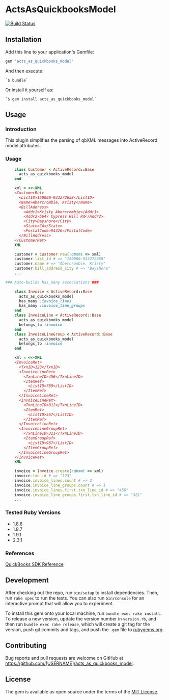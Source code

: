# ActsAsQuickbooksModel

[![Build Status](https://travis-ci.org/kickserv/acts_as_quickbooks_model.svg?branch=master)](https://travis-ci.org/kickserv/acts_as_quickbooks_model)

## Installation

Add this line to your application's Gemfile:

```ruby
gem 'acts_as_quickbooks_model'
```

And then execute:

    `$ bundle`

Or install it yourself as:

    `$ gem install acts_as_quickbooks_model`

## Usage

### Introduction ###

This plugin simplifies the parsing of qbXML messages into ActiveRecord model attributes.

### Usage ###

```ruby
    class Customer < ActiveRecord::Base
      acts_as_quickbooks_model
    end

    xml = <<-XML
    <CustomerRet>
      <ListID>150000-933272658</ListID>
      <Name>Abercrombie, Kristy</Name>
      <BillAddress>
        <Addr1>Kristy Abercrombie</Addr1>
        <Addr2>5647 Cypress Hill Rd</Addr2>
        <City>Bayshore</City>
        <State>CA</State>
        <PostalCode>94326</PostalCode>
      </BillAddress>
    </CustomerRet>
    XML

    customer = Customer.new(:qbxml => xml)
    customer.list_id # => "150000-933272658"
    customer.name # => "Abercrombie, Kristy"
    customer.bill_address_city # => "Bayshore"
    ...

### Auto-builds has_many associations ###

    class Invoice < ActiveRecord::Base
      acts_as_quickbooks_model
      has_many :invoice_lines
      has_many :invoice_line_groups
    end
    class InvoiceLine < ActiveRecord::Base
      acts_as_quickbooks_model
      belongs_to :invoice
    end
    class InvoiceLineGroup < ActiveRecord::Base
      acts_as_quickbooks_model
      belongs_to :invoice
    end

    xml = <<-XML
    <InvoiceRet>
      <TxnID>123</TxnID>
      <InvoiceLineRet>
        <TxnLineID>456</TxnLineID>
        <ItemRef>
          <ListID>789</ListID>
        </ItemRef>
      </InvoiceLineRet>
      <InvoiceLineRet>
        <TxnLineID>012</TxnLineID>
        <ItemRef>
          <ListID>567</ListID>
        </ItemRef>
      </InvoiceLineRet>
      <InvoiceLineGroupRet>
        <TxnLineID>321</TxnLineID>
        <ItemGroupRef>
          <ListID>987</ListID>
        </ItemGroupRef>
      </InvoiceLineGroupRet>
    </InvoiceRet>
    XML

    invoice = Invoice.create(:qbxml => xml)
    invoice.txn_id # => "123"
    invoice.invoice_lines.count # => 2
    invoice.invoice_line_groups.count # => 1
    invoice.invoice_lines.first.txn_line_id # => "456"
    invoice.invoice_line_groups.first.txn_line_id # => "321"
    ...
```

### Tested Ruby Versions ###

* 1.8.6
* 1.8.7
* 1.9.1
* 2.3.1

### References ###

[QuickBooks SDK Reference](http://developer.intuit.com/qbsdk-current/Common/newOSR/index.html)

## Development

After checking out the repo, run `bin/setup` to install dependencies. Then, run `rake spec` to run the tests. You can also run `bin/console` for an interactive prompt that will allow you to experiment.

To install this gem onto your local machine, run `bundle exec rake install`. To release a new version, update the version number in `version.rb`, and then run `bundle exec rake release`, which will create a git tag for the version, push git commits and tags, and push the `.gem` file to [rubygems.org](https://rubygems.org).

## Contributing

Bug reports and pull requests are welcome on GitHub at https://github.com/[USERNAME]/acts_as_quickbooks_model.


## License

The gem is available as open source under the terms of the [MIT License](http://opensource.org/licenses/MIT).

